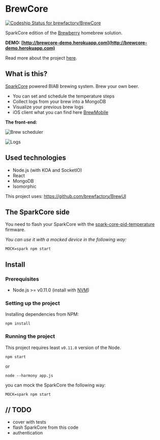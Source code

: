 BrewCore
========

[ ![Codeship Status for brewfactory/BrewCore](https://codeship.com/projects/111a2f30-4fac-0132-6675-12c8946411a5/status)](https://codeship.com/projects/47904)  

SparkCore edition of the [Brewberry][1] homebrew solution.

**DEMO: [http://brewcore-demo.herokuapp.com](http://brewcore-demo.herokuapp.com)**

Read more about the project [here](http://blog.risingstack.com/brewfactory-full-stack-homebrew-with-iot/).


What is this?
-------------
[SparkCore][2] powered BIAB brewing system. Brew your own beer.

 - You can set and schedule the temperature steps
 - Collect logs from your brew into a MongoDB
 - Visualize your previous brew logs
 - iOS client what you can find here [BrewMobile](https://github.com/brewfactory/BrewMobile)

**The front-end:**

![Brew scheduler][3]

![Logs][4]

Used technologies
-----------------

* Node.js (with KOA and SocketIO)
* React
* MongoDB
* Isomorphic

This project uses: https://github.com/brewfactory/BrewUI

The SparkCore side
-----------------
You need to flash your SparkCore with the [spark-core-pid-temperature][5] firmware.

*You can use it with a mocked device in the following way:*

```MOCK=spark npm start```

Install
-------

### Prerequisites ###

* Node.js >= v0.11.0 (install with [NVM](https://github.com/creationix/nvm))

### Setting up the project ###

Installing dependencies from NPM:
```
npm install
```

### Running the project ###

This project requires least `v0.11.0` version of the Node.  

```
npm start
```
or
```
node --harmony app.js
```
you can mock the SparkCore the following way:
```
MOCK=spark npm start
```

// TODO
-------

 - cover with tests
 - flash SparkCore from this code
 - authentication


  [1]: https://github.com/brewfactory/Brewberry
  [2]: https://www.spark.io/
  [3]: https://www.dropbox.com/s/fr43wy29lvuuvku/Screen%20Shot%202014-06-30%20at%2009.00.33.png?dl=1
  [4]: https://www.dropbox.com/s/zuq4uum6gsx1595/Screen%20Shot%202014-06-30%20at%2009.01.04.png?dl=1
  [5]: https://github.com/brewfactory/spark-core-pid-temperature
